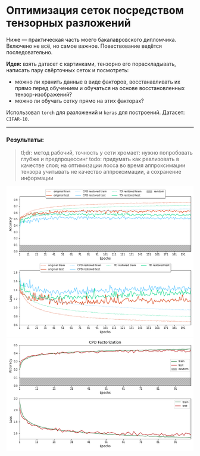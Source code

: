# Оптимизация сеток посредством тензорных разложений

Ниже — практическая часть моего бакалавровского дипломчика. Включено не всё, но самое важное. Повествование ведётся последовательно.

**Идея:** взять датасет с картинками, тензорно его пораскладывать, написать пару свёрточных сеток и посмотреть:

- можно ли хранить данные в виде факторов, восстанавливать их прямо перед обучением и обучаться на основе восстановленных тензор-изображений?
- можно ли обучать сетку прямо на этих факторах?

Использовал `torch` для разложений и `keras` для построений. Датасет: `CIFAR-10`.

---

### Результаты:

> tl;dr: метод рабочий, точность у сети хромает: нужно попробовать глубже и предпроцессинг
> todo: придумать как реализовать в качестве слоя; на оптимизации лосса во время аппроксимации тензора учитывать не качество аппроксимации, а сохранение информации

![Собираем данные из факторов перед обучением](https://github.com/me0em/Bachelors-Thesis/blob/master/plots/results.png)
![Обучаем сразу на факторах](https://github.com/me0em/Bachelors-Thesis/blob/master/plots/cifar_cpd_plot.png)


